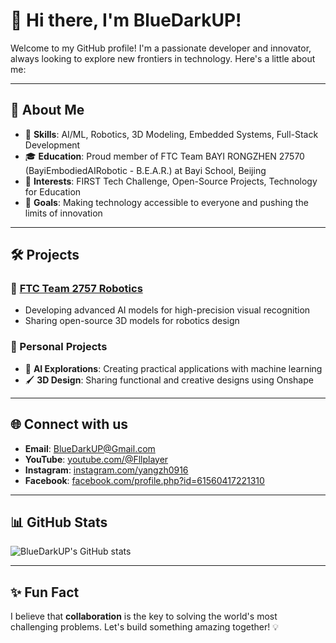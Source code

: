 # 👋 Hi there, I'm BlueDarkUP!

Welcome to my GitHub profile! I'm a passionate developer and innovator, always looking to explore new frontiers in technology. Here's a little about me:

---

## 🚀 About Me

- 🔧 **Skills**: AI/ML, Robotics, 3D Modeling, Embedded Systems, Full-Stack Development
- 🎓 **Education**: Proud member of FTC Team BAYI RONGZHEN 27570 (BayiEmbodiedAIRobotic - B.E.A.R.) at Bayi School, Beijing
- 🌟 **Interests**: FIRST Tech Challenge, Open-Source Projects, Technology for Education
- 🎯 **Goals**: Making technology accessible to everyone and pushing the limits of innovation

---

## 🛠️ Projects

### 🔹 [FTC Team 2757 Robotics](https://github.com/BlueDarkUP/FTC-27570)
- Developing advanced AI models for high-precision visual recognition
- Sharing open-source 3D models for robotics design

### 🔹 Personal Projects
- 🔭 **AI Explorations**: Creating practical applications with machine learning
- 🖌️ **3D Design**: Sharing functional and creative designs using Onshape

---

## 🌐 Connect with us

- **Email**: [BlueDarkUP@Gmail.com](mailto:BlueDarkUP@Gmail.com)
- **YouTube**: [youtube.com/@Fllplayer](https://youtube.com/@Fllplayer)
- **Instagram**: [instagram.com/yangzh0916](https://instagram.com/yangzh0916/?pwa=1)
- **Facebook**: [facebook.com/profile.php?id=61560417221310](https://facebook.com/profile.php?id=61560417221310)

---

## 📊 GitHub Stats

![BlueDarkUP's GitHub stats](https://github-readme-stats.vercel.app/api?username=BlueDarkUP&show_icons=true&theme=radical)

---

## ✨ Fun Fact

I believe that **collaboration** is the key to solving the world's most challenging problems. Let's build something amazing together! 💡

